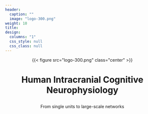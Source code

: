 ```yaml
---
header:
  caption: ""
  image: "logo-300.png"
weight: 10
title:
design:
  columns: "1"
  css_style: null
  css_class: null
---
```

<center>{{< figure src="logo-300.png" class="center" >}}</center>

# <p align=center> Human Intracranial Cognitive Neurophysiology</p>
<p align=center>From single units to large-scale networks</p>
